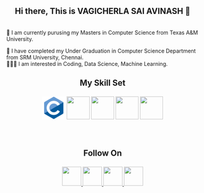 <!DOCTYPE>
<html>
  <h2 align="center"> <strong> Hi there, This is VAGICHERLA SAI AVINASH 👋 </strong> </h2>
<br>
📖 I am currently purusing my Masters in Computer Science from Texas A&M University.
  
📖 I have completed my Under Graduation in Computer Science Department from SRM University, Chennai.<br>
👨🏻‍💻 I am interested in Coding, Data Science, Machine Learning.
  <body>
    <h2 align="center"> My Skill Set</h2>
  <h3 align="center"> 
    <img src="https://raw.githubusercontent.com/devicons/devicon/master/icons/c/c-original.svg" target="_blank"  height=60 width=60>  
    <img src="https://upload.wikimedia.org/wikipedia/commons/thumb/1/18/ISO_C%2B%2B_Logo.svg/1822px-ISO_C%2B%2B_Logo.svg.png" target="_blank"  height=60 width=60>  
    <img src="https://cdn3.iconfinder.com/data/icons/logos-and-brands-adobe/512/267_Python-512.png" target="_blank"  height=60 width=60>  
    <img src="https://icons-for-free.com/iconfiles/png/512/NumPy-1324888747155633047.png" target="_blank"  height=60 width=60>  
    <img src="https://images.vexels.com/media/users/3/166383/isolated/preview/6024bc5746d7436c727825dc4fc23c22-html-programming-language-icon.png" target="_blank"  height=60 width=60>  
    <h3>
    <br>
    <h2 align="center"> Follow On</h2>
  <h3 align="center"> 
    <a href="https://www.linkedin.com/in/vagicherla-sai-avinash-066037199/"  > <img src="https://upload.wikimedia.org/wikipedia/commons/thumb/c/ca/LinkedIn_logo_initials.png/768px-LinkedIn_logo_initials.png" target="_blank"  height=50 width=50>  </a>
     <a href="https://twitter.com/VagicherlaA"  > <img src="https://cdn-icons-png.flaticon.com/512/124/124021.png" target="_blank"  height=50 width=50>  </a>
     <a href="https://leetcode.com/saiavinashvenkata/"  > <img src="https://upload.wikimedia.org/wikipedia/commons/1/19/LeetCode_logo_black.png" target="_blank"  height=50 width=50>  </a>
         <a href="https://www.hackerrank.com/RA1911003010754"  > <img src="https://cdn.worldvectorlogo.com/logos/hackerrank.svg" target="_blank"  height=50 width=50>  </a>
    </h3>
  </body>  
</html>
<!--
**SaiAvinash2002/SaiAvinash2002** is a ✨ _special_ ✨ repository because its `README.md` (this file) appears on your GitHub profile.

Here are some ideas to get you started:

- 🔭 I’m currently working on ...
- 🌱 I’m currently learning ...
- 👯 I’m looking to collaborate on ...
- 🤔 I’m looking for help with ...
- 💬 Ask me about ...
- 📫 How to reach me: ...
- 😄 Pronouns: ...
- ⚡ Fun fact: ...
-->
